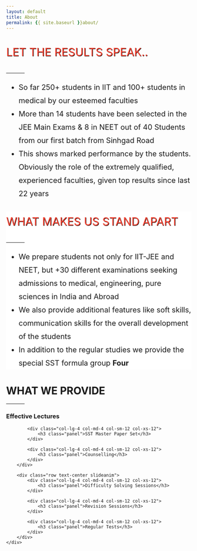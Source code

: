 ```yaml
---
layout: default
title: About
permalink: {{ site.baseurl }}about/
---
```


<div class="section" style="line-height: 1.8;">
    <div class="container">
        <div class="col-lg-12 col-md-12 col-sm-12 col-xs-12">
            <div class="col-lg-4 col-md-4 col-sm-12 col-xs-12">
                <p style="font-size: 30px; text-shadow: 1px 1px black; color: #ff4433">
                    LET THE RESULTS SPEAK..
                </p>
                <hr style="width:50px; " align="left">
            </div>
            <div class="col-lg-8 col-md-8 col-sm-12 col-xs-12">
                <ul style="font-size: 20px" class="fa-ul">
                    <li>
                        <i class="fa-li fa fa-pencil"></i>So far 250+ students in IIT and 100+ students in medical by our esteemed faculties
                    </li>
                    <li>
                        <i class="fa-li fa fa-pencil"></i>More than 14 students have been selected in the JEE Main Exams & 8 in NEET out of 40 Students from our first batch from Sinhgad Road
                    </li>
                    <li>
                        <i class="fa-li fa fa-pencil"></i>This shows marked performance by the students. Obviously the role of the extremely qualified, experienced faculties, given top results since last 22 years
                    </li>
                </ul>
            </div>
        </div>
    </div>
</div>

<div class="section" style="background-color: white; line-height: 1.8;">
    <div class="container">
        <div class="col-lg-12 col-md-12 col-sm-12 col-xs-12">
            <div class="col-lg-4 col-md-4 col-sm-12 col-xs-12">
                <p style="font-size: 30px; text-shadow: 1px 1px black; color: #ff4433">
                    WHAT MAKES US STAND APART
                </p>
                <hr style="width:50px;" align="left">
            </div>
            <div class="col-lg-8 col-md-8 col-sm-12 col-xs-12">
                <ul style="font-size: 20px" class="fa-ul">
                    <li>
                        <i class="fa-li fa fa-pencil"></i>We prepare students not only for IIT-JEE and NEET, but +30 different examinations seeking admissions to medical, engineering, pure sciences in India and Abroad
                    </li>
                    <li>
                        <i class="fa-li fa fa-pencil"></i>We also provide additional features like soft skills, communication skills for the overall development of the students
                    </li>
                    <li>
                        <i class="fa-li fa fa-pencil"></i>In addition to the regular studies we provide the special SST formula group <b>Four</b>
                    </li>
                </ul>
            </div>
        </div>
    </div>
</div>

<div class="section">
    <div class="container">
        <div class="row slideanim" style="margin-bottom: 2%">
          <div class="col-lg-12 col-md-12 col-sm-12 col-xs-12 text-center">
            <h1>WHAT WE PROVIDE</h1>
            <hr style="max-width:50px;">
          </div>
        </div>
        <div class="row text-center slideanim">
            <div class="col-lg-4 col-md-4 col-sm-12 col-xs-12">
                <h3 class="panel">Effective Lectures</h3>
            </div>

            <div class="col-lg-4 col-md-4 col-sm-12 col-xs-12">
                <h3 class="panel">SST Master Paper Set</h3>
            </div>

            <div class="col-lg-4 col-md-4 col-sm-12 col-xs-12">
                <h3 class="panel">Counselling</h3>
            </div>
        </div>

        <div class="row text-center slideanim">
            <div class="col-lg-4 col-md-4 col-sm-12 col-xs-12">
                <h3 class="panel">Difficulty Solving Sessions</h3>
            </div>

            <div class="col-lg-4 col-md-4 col-sm-12 col-xs-12">
                <h3 class="panel">Revision Sessions</h3>
            </div>

            <div class="col-lg-4 col-md-4 col-sm-12 col-xs-12">
                <h3 class="panel">Regular Tests</h3>
            </div>
        </div>
    </div>
</div>
